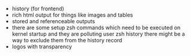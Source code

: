 - history (for frontend)
- rich html output for things like images and tables
- stored and referenceable outputs
- there are some setup zsh commands which need to be executed on kernel startup and they are polluting user zsh history
  there might be a way to exclude them from the history record
- logos with transparency

